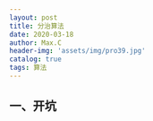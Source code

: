```yaml
---
layout: post
title: 分治算法
date: 2020-03-18
author: Max.C
header-img: 'assets/img/pro39.jpg'
catalog: true
tags: 算法
---
```



## 一、开坑


